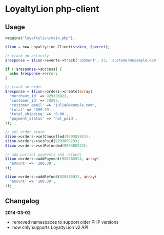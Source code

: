 # LoyaltyLion php-client

## Usage

``` php
require('loyaltylion/main.php');

$lion = new LoyaltyLion_Client($token, $secret);

// track an activity
$response = $lion->events->track('comment', 23, 'customer@example.com');

if (!$response->success) {
  echo $response->error;
}

// track an order
$response = $lion->orders->create(array(
  'merchant_id' => 929385923,
  'customer_id' => 50295,
  'customer_email' => 'julia@example.com',
  'total' => '399.99',
  'total_shipping' => '0.00',
  'payment_status' => 'not_paid',
));

// set order state
$lion->orders->setCancelled(929385923);
$lion->orders->setPaid(929385923);
$lion->orders->setRefunded(929385923);

// add partial payments and refunds
$lion->orders->addPayment(929385923, array(
  'amount' => '200.00',
));

$lion->orders->addRefund(929385923, array(
  'amount' => '100.00',
));

```

## Changelog

**2014-03-02**

* removed namespaces to support older PHP versions
* now only supports LoyaltyLion v2 API

